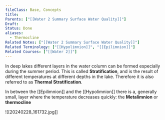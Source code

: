 ```yaml
---
fileClass: Base, Concepts
title: 
Parents: ["[[Water 2 Summary Surface Water Quality]]"]
Draft: 
Status: Done
aliases:
  - Thermocline
Related Notes: ["[[Water 2 Summary Surface Water Quality]]"]
Related Terminology: ["[[Hypolimnion]]", "[[Epilimnion]]"]
Related Courses: ["[[Water 2]]"]
---
```

In deep lakes different layers in the water column can be formed especially during the summer period. This is called **Stratification**, and is the result of different temperatures at different depths in the lake. Therefore it is also referred to as **Thermal Stratification**. 

In between the [[Epilimnion]] and the [[Hypolimnion]] there is a, generally small, layer where the temperature decreases quickly: the **Metalimnion** or **thermocline**

![[20240228_161732.jpg]]

